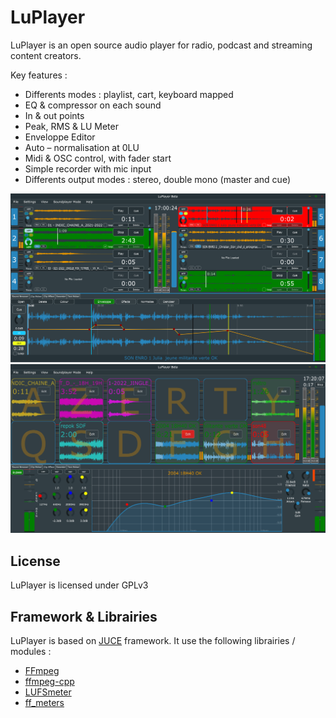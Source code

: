 # LuPlayer
LuPlayer is an open source audio player for radio, podcast and streaming content creators.

Key features :
* Differents modes : playlist, cart, keyboard mapped
* EQ & compressor on each sound
* In & out points
* Peak, RMS & LU Meter
* Enveloppe Editor
* Auto – normalisation at 0LU
* Midi & OSC control, with fader start
* Simple recorder with mic input
* Differents output modes : stereo, double mono (master and cue)

![Capture 1](https://raw.githubusercontent.com/LucienLefebvre/LuPlayer/master/Screenshots/Capture_1.PNG?token=GHSAT0AAAAAABT5MEDTMICKHHLJHPU7LVA4YTWSDSA "Capture 1")
![Capture 2](https://raw.githubusercontent.com/LucienLefebvre/LuPlayer/master/Screenshots/Capture_2.PNG?token=GHSAT0AAAAAABT5MEDSTBWSTALXLAPGQXRYYTWSDWQ "Capture 2")

## License
LuPlayer is licensed under GPLv3

## Framework & Librairies
LuPlayer is based on [JUCE](https://github.com/juce-framework/JUCE) framework.
It use the following librairies / modules :
* [FFmpeg](https://github.com/FFmpeg/FFmpeg)
* [ffmpeg-cpp](https://github.com/Raveler/ffmpeg-cpp)
* [LUFSmeter](https://github.com/klangfreund/LUFSMeter)
* [ff_meters](https://github.com/ffAudio/ff_meters)
